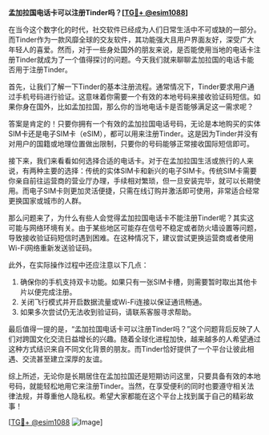 **孟加拉国电话卡可以注册Tinder吗？[[TG💪+ @esim1088](https://t.me/s/esim1088)]**

在当今这个数字化的时代，社交软件已经成为人们日常生活中不可或缺的一部分。而Tinder作为一款风靡全球的交友软件，其功能强大且用户界面友好，深受广大年轻人的喜爱。然而，对于一些身处国外的朋友来说，是否能使用当地的电话卡注册Tinder就成为了一个值得探讨的问题。今天我们就来聊聊孟加拉国的电话卡能否用于注册Tinder。

首先，让我们了解一下Tinder的基本注册流程。通常情况下，Tinder要求用户通过手机号码进行验证。这意味着你需要一个有效的本地号码来接收验证码短信。如果你身在国外，比如孟加拉国，那么你的当地电话卡是否能够满足这一需求呢？

答案是肯定的！只要你拥有一个有效的孟加拉国电话号码，无论是本地购买的实体SIM卡还是电子SIM卡（eSIM），都可以用来注册Tinder。这是因为Tinder并没有对用户的国籍或地理位置做出限制，只要你的号码能够正常接收国际短信即可。

接下来，我们来看看如何选择合适的电话卡。对于在孟加拉国生活或旅行的人来说，有两种主要的选择：传统的实体SIM卡和新兴的电子SIM卡。传统SIM卡需要你亲自前往运营商的营业厅办理，手续相对繁琐，但一旦安装完毕，就可以长期使用。而电子SIM卡则更加灵活便捷，只需在线订购并激活即可使用，非常适合经常更换国家或城市的人群。

那么问题来了，为什么有些人会觉得孟加拉国电话卡不能注册Tinder呢？其实这可能与网络环境有关。由于某些地区可能存在信号不稳定或者防火墙设置等问题，导致接收验证码短信时遇到困难。在这种情况下，建议尝试更换运营商或者使用Wi-Fi网络重新发送验证码。

此外，在实际操作过程中还应注意以下几点：

1. 确保你的手机支持双卡功能。如果只有一张SIM卡槽，则需要暂时取出其他卡片以便完成注册。
2. 关闭飞行模式并开启数据流量或Wi-Fi连接以保证通讯畅通。
3. 如果多次尝试仍无法收到验证码，请联系客服寻求帮助。

最后值得一提的是，“孟加拉国电话卡可以注册Tinder吗？”这个问题背后反映了人们对跨国文化交流日益增长的兴趣。随着全球化进程加快，越来越多的人希望通过这种方式结识来自不同文化背景的朋友。而Tinder恰好提供了一个平台让彼此相遇、交流甚至建立深厚的友谊。

综上所述，无论你是长期居住在孟加拉国还是短期访问这里，只要具备有效的本地号码，就能轻松地用它来注册Tinder。当然，在享受便利的同时也要遵守相关法律法规，并尊重他人隐私权。希望大家都能在这个平台上找到属于自己的精彩故事！

[[TG💪+ @esim1088](https://t.me/s/esim1088) ![Image](https://i.postimg.cc/4NQfJmqS/Snipaste-2025-05-13-00-14-12.png)]
